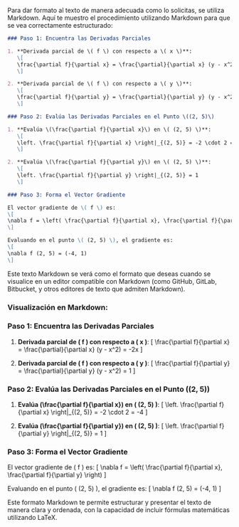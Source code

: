 Para dar formato al texto de manera adecuada como lo solicitas, se utiliza Markdown. Aquí te muestro el procedimiento utilizando Markdown para que se vea correctamente estructurado:

```markdown
### Paso 1: Encuentra las Derivadas Parciales

1. **Derivada parcial de \( f \) con respecto a \( x \)**:
   \[
   \frac{\partial f}{\partial x} = \frac{\partial}{\partial x} (y - x^2) = -2x
   \]

2. **Derivada parcial de \( f \) con respecto a \( y \)**:
   \[
   \frac{\partial f}{\partial y} = \frac{\partial}{\partial y} (y - x^2) = 1
   \]

### Paso 2: Evalúa las Derivadas Parciales en el Punto \((2, 5)\)

1. **Evalúa \(\frac{\partial f}{\partial x}\) en \( (2, 5) \)**:
   \[
   \left. \frac{\partial f}{\partial x} \right|_{(2, 5)} = -2 \cdot 2 = -4
   \]

2. **Evalúa \(\frac{\partial f}{\partial y}\) en \( (2, 5) \)**:
   \[
   \left. \frac{\partial f}{\partial y} \right|_{(2, 5)} = 1
   \]

### Paso 3: Forma el Vector Gradiente

El vector gradiente de \( f \) es:
\[
\nabla f = \left( \frac{\partial f}{\partial x}, \frac{\partial f}{\partial y} \right)
\]

Evaluando en el punto \( (2, 5) \), el gradiente es:
\[
\nabla f (2, 5) = (-4, 1)
\]
```

Este texto Markdown se verá como el formato que deseas cuando se visualice en un editor compatible con Markdown (como GitHub, GitLab, Bitbucket, y otros editores de texto que admiten Markdown).

### Visualización en Markdown:

### Paso 1: Encuentra las Derivadas Parciales

1. **Derivada parcial de \( f \) con respecto a \( x \)**:
   \[
   \frac{\partial f}{\partial x} = \frac{\partial}{\partial x} (y - x^2) = -2x
   \]

2. **Derivada parcial de \( f \) con respecto a \( y \)**:
   \[
   \frac{\partial f}{\partial y} = \frac{\partial}{\partial y} (y - x^2) = 1
   \]

### Paso 2: Evalúa las Derivadas Parciales en el Punto \((2, 5)\)

1. **Evalúa \(\frac{\partial f}{\partial x}\) en \( (2, 5) \)**:
   \[
   \left. \frac{\partial f}{\partial x} \right|_{(2, 5)} = -2 \cdot 2 = -4
   \]

2. **Evalúa \(\frac{\partial f}{\partial y}\) en \( (2, 5) \)**:
   \[
   \left. \frac{\partial f}{\partial y} \right|_{(2, 5)} = 1
   \]

### Paso 3: Forma el Vector Gradiente

El vector gradiente de \( f \) es:
\[
\nabla f = \left( \frac{\partial f}{\partial x}, \frac{\partial f}{\partial y} \right)
\]

Evaluando en el punto \( (2, 5) \), el gradiente es:
\[
\nabla f (2, 5) = (-4, 1)
\]

Este formato Markdown te permite estructurar y presentar el texto de manera clara y ordenada, con la capacidad de incluir fórmulas matemáticas utilizando LaTeX.